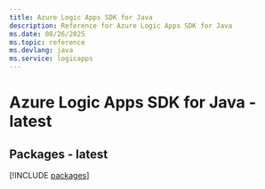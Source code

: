 ```yaml
---
title: Azure Logic Apps SDK for Java
description: Reference for Azure Logic Apps SDK for Java
ms.date: 08/26/2025
ms.topic: reference
ms.devlang: java
ms.service: logicapps
---
```

# Azure Logic Apps SDK for Java - latest
## Packages - latest
[!INCLUDE [packages](logic-apps-index.md)]
